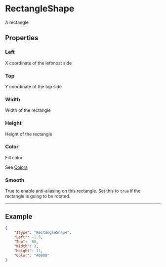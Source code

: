 # RectangleShape

A rectangle



## Properties
### Left

X coordinate of the leftmost side



### Top

Y coordinate of the top side



### Width

Width of the rectangle



### Height

Height of the rectangle



### Color

Fill color



See [Colors](Colors.md)
### Smooth

True to enable anti-aliasing on this rectangle. Set this to `true` if the rectangle is going to be rotated. 




---

## Example

```json
{
    "$type": "RectangleShape",
    "Left": -1.5,
    "Top": -60,
    "Width": 3,
    "Height": 11,
    "Color": "#0008"
}

```
